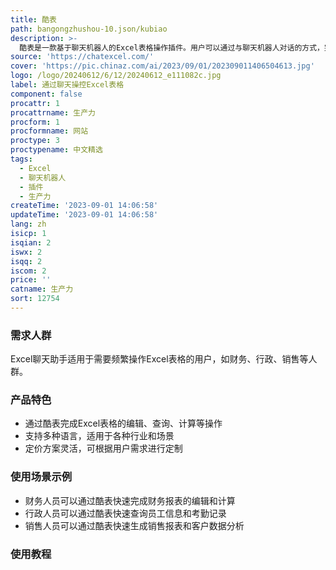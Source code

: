 ```yaml
---
title: 酷表
path: bangongzhushou-10.json/kubiao
description: >-
  酷表是一款基于聊天机器人的Excel表格操作插件。用户可以通过与聊天机器人对话的方式，完成Excel表格的编辑、查询、计算等操作，提高工作效率。酷表支持多种语言，适用于各种行业和场景。定价方案灵活，可根据用户需求进行定制。
source: 'https://chatexcel.com/'
cover: 'https://pic.chinaz.com/ai/2023/09/01/202309011406504613.jpg'
logo: /logo/20240612/6/12/20240612_e111082c.jpg
label: 通过聊天操控Excel表格
component: false
procattr: 1
procattrname: 生产力
procform: 1
procformname: 网站
proctype: 3
proctypename: 中文精选
tags:
  - Excel
  - 聊天机器人
  - 插件
  - 生产力
createTime: '2023-09-01 14:06:58'
updateTime: '2023-09-01 14:06:58'
lang: zh
isicp: 1
isqian: 2
iswx: 2
isqq: 2
iscom: 2
price: ''
catname: 生产力
sort: 12754
---
```




### 需求人群
Excel聊天助手适用于需要频繁操作Excel表格的用户，如财务、行政、销售等人群。

### 产品特色
- 通过酷表完成Excel表格的编辑、查询、计算等操作
- 支持多种语言，适用于各种行业和场景
- 定价方案灵活，可根据用户需求进行定制

### 使用场景示例
- 财务人员可以通过酷表快速完成财务报表的编辑和计算
- 行政人员可以通过酷表快速查询员工信息和考勤记录
- 销售人员可以通过酷表快速生成销售报表和客户数据分析

### 使用教程


  
